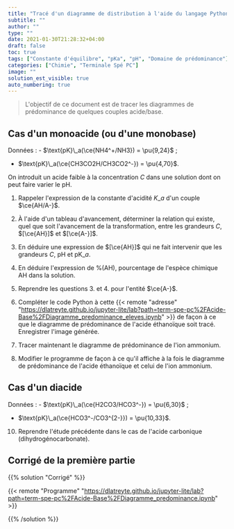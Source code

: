 ```yaml
---
title: "Tracé d'un diagramme de distribution à l'aide du langage Python"
subtitle: ""
author: ""
type: ""
date: 2021-01-30T21:28:32+04:00
draft: false
toc: true
tags: ["Constante d'équilibre", "pKa", "pH", "Domaine de prédominance"]
categories: ["Chimie", "Terminale Spé PC"]
image: ""
solution_est_visible: true
auto_numbering: true
---
```


> L'objectif de ce document est de tracer les diagrammes de prédominance de quelques couples acide/base.

## Cas d'un monoacide (ou d'une monobase)

Données
: - $\text{pK}\_a(\ce{NH4^+/NH3}) = \pu{9,24}$ ;

- $\text{pK}\_a(\ce{CH3CO2H/CH3CO2^-}) = \pu{4,70}$.

On introduit un acide faible à la concentration $C$ dans une solution dont on peut faire varier le pH.

1. Rappeler l'expression de la constante d'acidité $K\_a$ d'un couple $\ce{AH/A-}$.

2. À l'aide d'un tableau d'avancement, déterminer la relation qui existe, quel que soit l'avancement de la transformation, entre les grandeurs $C$, $[\ce{AH}]$ et $[\ce{A-}]$.

3. En déduire une expression de $[\ce{AH}]$ qui ne fait intervenir que les grandeurs $C$, $\text{pH}$ et $\text{pK}\_a$.

4. En déduire l'expression de \%(AH), pourcentage de l'espèce chimique AH dans la solution.

5. Reprendre les questions 3. et 4. pour l'entité $\ce{A-}$.

7. Compléter le code Python à cette {{< remote "adresse" "https://dlatreyte.github.io/jupyter-lite/lab?path=term-spe-pc%2FAcide-Base%2FDiagramme_predominance_eleves.ipynb" >}} de façon à ce que le diagramme de prédominance de l'acide éthanoïque soit tracé.\
Enregistrer l'image générée.

8. Tracer maintenant le diagramme de prédominance de l'ion ammonium.

9. Modifier le programme de façon à ce qu'il affiche à la fois le diagramme de prédominance de l'acide éthanoïque et celui de l'ion ammonium.

## Cas d'un diacide

Données
: - $\text{pK}\_a(\ce{H2CO3/HCO3^-}) = \pu{6,30}$ ;

- $\text{pK}\_a(\ce{HCO3^-/CO3^{2-}}) = \pu{10,33}$.

10. Reprendre l'étude précédente dans le cas de l'acide carbonique (dihydrogénocarbonate).

## Corrigé de la première partie

{{% solution "Corrigé" %}}

{{< remote "Programme" "https://dlatreyte.github.io/jupyter-lite/lab?path=term-spe-pc%2FAcide-Base%2FDiagramme_predominance.ipynb" >}}

{{% /solution %}}
